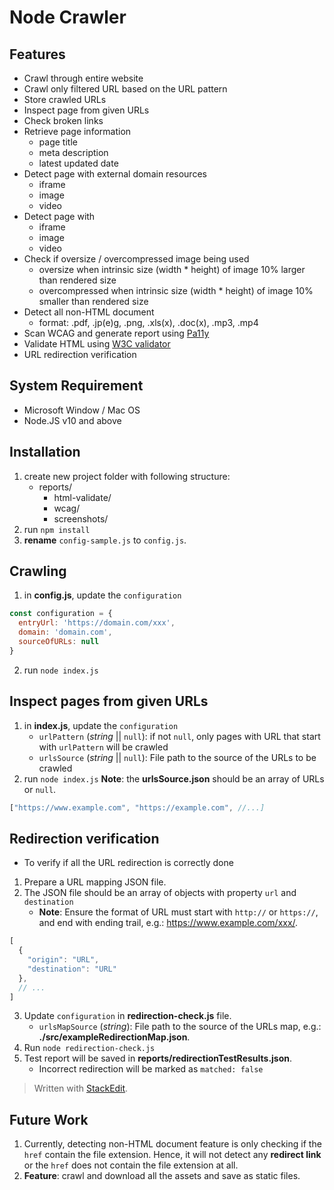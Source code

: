 # Node Crawler
## Features
- Crawl through entire website
- Crawl only filtered URL based on the URL pattern
- Store crawled URLs
- Inspect page from given URLs
- Check broken links
- Retrieve page information
	- page title
	- meta description
	- latest updated date
- Detect page with external domain resources
	- iframe
	- image
	- video
- Detect page with
	- iframe
	- image
	- video
- Check if oversize / overcompressed image being used
  - oversize when intrinsic size (width * height) of image 10% larger than rendered size
  - overcompressed when intrinsic size (width * height) of image 10% smaller than rendered size
- Detect all non-HTML document
  - format: .pdf, .jp(e)g, .png, .xls(x), .doc(x), .mp3, .mp4
- Scan WCAG and generate report using [Pa11y](https://github.com/pa11y/pa11y)
- Validate HTML using [W3C validator](https://validator.w3.org/)
- URL redirection verification

## System Requirement
 - Microsoft Window / Mac OS
 - Node.JS v10 and above 

## Installation
1. create new project folder with following structure:
    - reports/
      - html-validate/
      - wcag/
      - screenshots/
2. run `npm install`
3. **rename** `config-sample.js` to `config.js`.

## Crawling
1. in **config.js**, update the `configuration`
```javascript
const configuration = {
  entryUrl: 'https://domain.com/xxx',
  domain: 'domain.com',
  sourceOfURLs: null
}
```
2. run `node index.js`

## Inspect pages from given URLs
1. in **index.js**, update the `configuration`
    - `urlPattern` (*string* || `null`): if not `null`, only pages with URL that start with `urlPattern` will be crawled
    - `urlsSource` (*string* || `null`): File path to the source of the URLs to be crawled
2. run `node index.js`
**Note**: the **urlsSource.json** should be an array of URLs or `null`.
```javascript
["https://www.example.com", "https://example.com", //...]
```

## Redirection verification
- To verify if all the URL redirection is correctly done
1. Prepare a URL mapping JSON file.
2. The JSON file should be an array of objects with property `url` and `destination`
    - **Note**: Ensure the format of URL must start with `http://` or `https://`, and end with ending trail, e.g.: https://www.example.com/xxx/.
```javascript
[
  {
    "origin": "URL",
    "destination": "URL"
  },
  // ...
]
```
3. Update `configuration` in **redirection-check.js** file.
    - `urlsMapSource` (*string*): File path to the source of the URLs map, e.g.: **./src/exampleRedirectionMap.json**.
4. Run `node redirection-check.js`
5. Test report will be saved in **reports/redirectionTestResults.json**.
    - Incorrect redirection will be marked as `matched: false`

> Written with [StackEdit](https://stackedit.io/).


## Future Work
1. Currently, detecting non-HTML document feature is only checking if the `href` contain the file extension. Hence, it will not detect any **redirect link** or the `href` does not contain the file extension at all.
2. **Feature**: crawl and download all the assets and save as static files.
